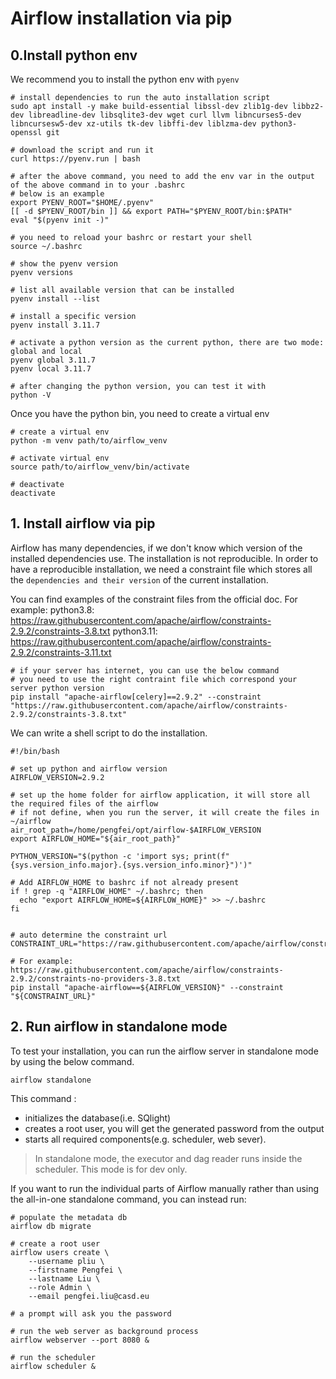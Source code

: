 # Airflow installation via pip

## 0.Install python env

We recommend you to install the python env with `pyenv`

```shell
# install dependencies to run the auto installation script
sudo apt install -y make build-essential libssl-dev zlib1g-dev libbz2-dev libreadline-dev libsqlite3-dev wget curl llvm libncurses5-dev libncursesw5-dev xz-utils tk-dev libffi-dev liblzma-dev python3-openssl git 

# download the script and run it
curl https://pyenv.run | bash

# after the above command, you need to add the env var in the output of the above command in to your .bashrc
# below is an example
export PYENV_ROOT="$HOME/.pyenv"
[[ -d $PYENV_ROOT/bin ]] && export PATH="$PYENV_ROOT/bin:$PATH"
eval "$(pyenv init -)"

# you need to reload your bashrc or restart your shell
source ~/.bashrc

# show the pyenv version
pyenv versions

# list all available version that can be installed  
pyenv install --list

# install a specific version
pyenv install 3.11.7 

# activate a python version as the current python, there are two mode: global and local
pyenv global 3.11.7
pyenv local 3.11.7

# after changing the python version, you can test it with
python -V
```

Once you have the python bin, you need to create a virtual env

```shell
# create a virtual env
python -m venv path/to/airflow_venv

# activate virtual env
source path/to/airflow_venv/bin/activate

# deactivate
deactivate
```

## 1. Install airflow via pip

Airflow has many dependencies, if we don't know which version of the installed dependencies use. The installation
is not reproducible. In order to have a reproducible installation, we need a constraint file which stores all the `dependencies and their version`
of the current installation.

You can find examples of the constraint files from the official doc. For example:
python3.8: https://raw.githubusercontent.com/apache/airflow/constraints-2.9.2/constraints-3.8.txt
python3.11: https://raw.githubusercontent.com/apache/airflow/constraints-2.9.2/constraints-3.11.txt

```shell
# if your server has internet, you can use the below command
# you need to use the right contraint file which correspond your server python version
pip install "apache-airflow[celery]==2.9.2" --constraint "https://raw.githubusercontent.com/apache/airflow/constraints-2.9.2/constraints-3.8.txt"
```

We can write a shell script to do the installation.

```shell
#!/bin/bash

# set up python and airflow version
AIRFLOW_VERSION=2.9.2

# set up the home folder for airflow application, it will store all the required files of the airflow
# if not define, when you run the server, it will create the files in ~/airflow
air_root_path=/home/pengfei/opt/airflow-$AIRFLOW_VERSION
export AIRFLOW_HOME="${air_root_path}"

PYTHON_VERSION="$(python -c 'import sys; print(f"{sys.version_info.major}.{sys.version_info.minor}")')"

# Add AIRFLOW_HOME to bashrc if not already present
if ! grep -q "AIRFLOW_HOME" ~/.bashrc; then
  echo "export AIRFLOW_HOME=${AIRFLOW_HOME}" >> ~/.bashrc
fi


# auto determine the constraint url
CONSTRAINT_URL="https://raw.githubusercontent.com/apache/airflow/constraints-${AIRFLOW_VERSION}/constraints-${PYTHON_VERSION}.txt"

# For example: https://raw.githubusercontent.com/apache/airflow/constraints-2.9.2/constraints-no-providers-3.8.txt
pip install "apache-airflow==${AIRFLOW_VERSION}" --constraint "${CONSTRAINT_URL}"
```

## 2. Run airflow in standalone mode

To test your installation, you can run the airflow server in standalone mode by using the below command.

```shell
airflow standalone
```

This command :
- initializes the database(i.e. SQlight)
- creates a root user, you will get the generated password from the output
- starts all required components(e.g. scheduler, web sever).

> In standalone mode, the executor and dag reader runs inside the scheduler.
> This mode is for dev only. 
> 
> 
If you want to run the individual parts of Airflow manually rather than using the all-in-one standalone command, you can instead run:

```shell
# populate the metadata db
airflow db migrate

# create a root user
airflow users create \
    --username pliu \
    --firstname Pengfei \
    --lastname Liu \
    --role Admin \
    --email pengfei.liu@casd.eu
    
# a prompt will ask you the password

# run the web server as background process
airflow webserver --port 8080 &

# run the scheduler
airflow scheduler &
```